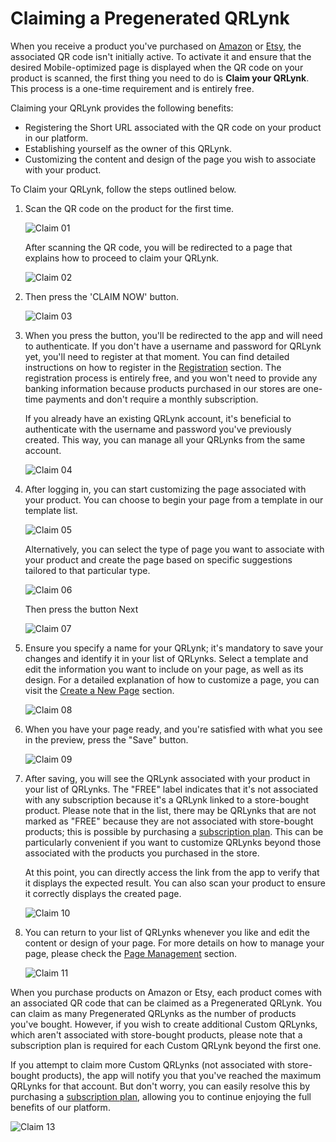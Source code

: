 # Claiming a Pregenerated QRLynk

When you receive a product you've purchased on [Amazon](https://www.amazon.com/stores/page/FF316102-847A-40BA-811F-53F2C7434A83) or [Etsy](https://qrlynk.etsy.com/), the associated QR code isn't initially active. To activate it and ensure that the desired Mobile-optimized page is displayed when the QR code on your product is scanned, the first thing you need to do is **Claim your QRLynk**. This process is a one-time requirement and is entirely free.

Claiming your QRLynk provides the following benefits:

- Registering the Short URL associated with the QR code on your product in our platform.
- Establishing yourself as the owner of this QRLynk.
- Customizing the content and design of the page you wish to associate with your product.

To Claim your QRLynk, follow the steps outlined below.

1. Scan the QR code on the product for the first time. 
   
   ![Claim 01](https://github.com/ebanux/qrco-docs/assets/54523080/b67bbee1-6ca1-4845-a316-96a4843208aa)
   
   After scanning the QR code, you will be redirected to a page that explains how to proceed to claim your QRLynk.
   
   ![Claim 02](https://github.com/ebanux/qrco-docs/assets/54523080/bb3c8449-ea0d-466e-95f7-f33bc4974318)

2. Then press the 'CLAIM NOW' button.
   
   ![Claim 03](https://github.com/ebanux/qrco-docs/assets/54523080/ef08c3dc-7574-4a15-9d52-626e544e1e7b)

3. When you press the button, you'll be redirected to the app and will need to authenticate. If you don't have a username and password for QRLynk yet, you'll need to register at that moment. You can find detailed instructions on how to register in the [Registration](../registration) section. The registration process is entirely free, and you won't need to provide any banking information because products purchased in our stores are one-time payments and don't require a monthly subscription.
   
   If you already have an existing QRLynk account, it's beneficial to authenticate with the username and password you've previously created. This way, you can manage all your QRLynks from the same account. 
   
   ![Claim 04](https://github.com/ebanux/qrco-docs/assets/54523080/b7ea9b45-a6c6-4eb9-b5e0-227c470d306a)

4. After logging in, you can start customizing the page associated with your product. You can choose to begin your page from a template in our template list.
   
   ![Claim 05](https://github.com/ebanux/qrco-docs/assets/54523080/c59ef257-6089-4d8b-a85d-41318be36486)
   
   Alternatively, you can select the type of page you want to associate with your product and create the page based on specific suggestions tailored to that particular type.
   
   ![Claim 06](https://github.com/ebanux/qrco-docs/assets/54523080/f2553667-d705-410b-acdd-5568519e045b)
   
   Then press the button Next
   
   ![Claim 07](https://github.com/ebanux/qrco-docs/assets/54523080/474ff1bb-d0db-42c3-920a-0a629fecfbbd)

5. Ensure you specify a name for your QRLynk; it's mandatory to save your changes and identify it in your list of QRLynks. Select a template and edit the information you want to include on your page, as well as its design. For a detailed explanation of how to customize a page, you can visit the [Create a New Page](../page/create_page) section.
   
   ![Claim 08](https://github.com/ebanux/qrco-docs/assets/54523080/2052c983-e360-4e58-a2ae-3c84d71cf99c)

6. When you have your page ready, and you're satisfied with what you see in the preview, press the "Save" button.
   
   ![Claim 09](https://github.com/ebanux/qrco-docs/assets/54523080/ab827b6f-2fe6-4d81-8827-ddf5843d59aa)

7. After saving, you will see the QRLynk associated with your product in your list of QRLynks. The "FREE" label indicates that it's not associated with any subscription because it's a QRLynk linked to a store-bought product. Please note that in the list, there may be QRLynks that are not marked as "FREE" because they are not associated with store-bought products; this is possible by purchasing a [subscription plan](../registration/plans). This can be particularly convenient if you want to customize QRLynks beyond those associated with the products you purchased in the store.
   
   At this point, you can directly access the link from the app to verify that it displays the expected result. You can also scan your product to ensure it correctly displays the created page.
   
   ![Claim 10](https://github.com/ebanux/qrco-docs/assets/54523080/e730670a-51be-42f4-96fd-d01e34328281)

8. You can return to your list of QRLynks whenever you like and edit the content or design of your page. For more details on how to manage your page, please check the [Page Management](../page/manage) section.
   
   ![Claim 11](https://github.com/ebanux/qrco-docs/assets/54523080/d3aaf4c8-3896-4da1-9d4b-14f18eb49bf5)

When you purchase products on Amazon or Etsy, each product comes with an associated QR code that can be claimed as a Pregenerated QRLynk. You can claim as many Pregenerated QRLynks as the number of products you've bought. However, if you wish to create additional Custom QRLynks, which aren't associated with store-bought products, please note that a subscription plan is required for each Custom QRLynk beyond the first one. 

If you attempt to claim more Custom QRLynks (not associated with store-bought products), the app will notify you that you've reached the maximum QRLynks for that account. But don't worry, you can easily resolve this by purchasing a [subscription plan](../registration/plans), allowing you to continue enjoying the full benefits of our platform.

![Claim 13](https://github.com/ebanux/qrco-docs/assets/54523080/a41df31d-ad77-477a-aaa3-125538904a82)